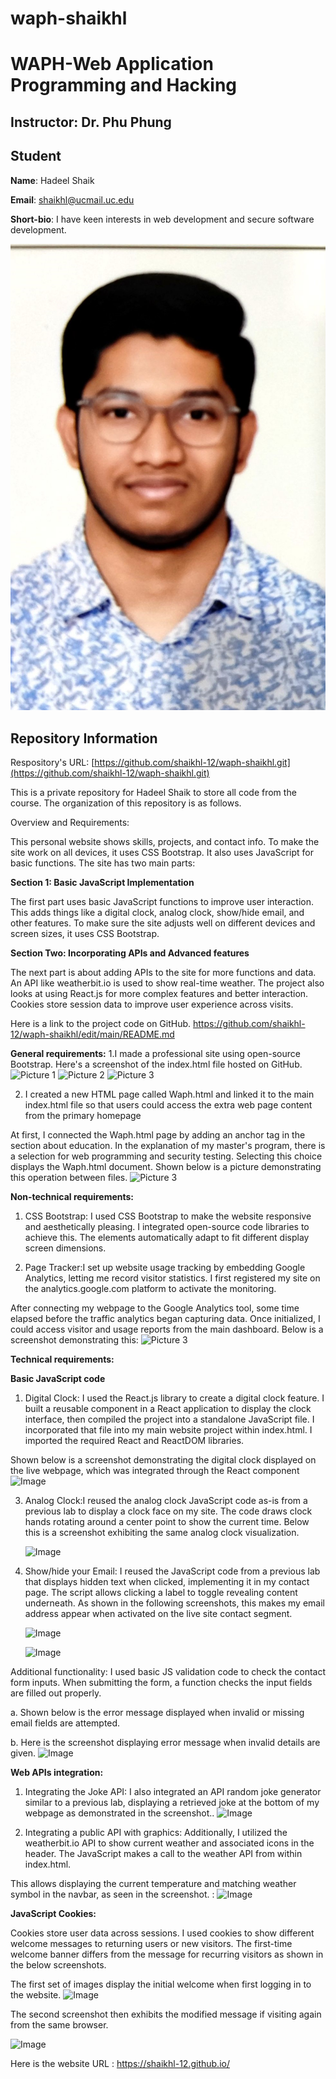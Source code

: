 
# waph-shaikhl
# WAPH-Web Application Programming and Hacking

## Instructor: Dr. Phu Phung

## Student

**Name**: Hadeel Shaik

**Email**: shaikhl@ucmail.uc.edu

**Short-bio**: I have keen interests in web development and secure software development. 

![Hadeel's headshot](img/profile.jpg)
    
## Repository Information

Respository's URL: [https://github.com/shaikhl-12/waph-shaikhl.git](https://github.com/shaikhl-12/waph-shaikhl.git)

This is a private repository for Hadeel Shaik to store all code from the course. The organization of this repository is as follows.


Overview and Requirements:

This personal website shows skills, projects, and contact info. To make the site work on all devices, it uses CSS Bootstrap. It also uses JavaScript for basic functions. The site has two main parts:

**Section 1: Basic JavaScript Implementation**

The first part uses basic JavaScript functions to improve user interaction. This adds things like a digital clock, analog clock, show/hide email, and other features. To make sure the site adjusts well on different devices and screen sizes, it uses CSS Bootstrap.

**Section Two: Incorporating APIs and Advanced features**

The next part is about adding APIs to the site for more functions and data. An API like weatherbit.io is used to show real-time weather. The project also looks at using React.js for more complex features and better interaction. Cookies store session data to improve user experience across visits.

Here is a link to the project code on GitHub.
https://github.com/shaikhl-12/waph-shaikhl/edit/main/README.md

**General requirements:**
1.I made a professional site using open-source Bootstrap. Here's a screenshot of the index.html file hosted on GitHub.
    ![Picture 1](./img/1.png)
  	![Picture 2](./img/2.png)
  	![Picture 3](./img/3.png)
  	
2. I created a new HTML page called Waph.html and linked it to the main index.html file so that users could access the extra web page content from the primary homepage

At first, I connected the Waph.html page by adding an anchor tag in the section about education. In the explanation of my master's program, there is a selection for web programming and security testing. Selecting this choice displays the Waph.html document. Shown below is a picture demonstrating this operation between files.
 ![Picture 3](./img/4.png)


**Non-technical requirements:**

1.	CSS Bootstrap: I used CSS Bootstrap to make the website responsive and aesthetically pleasing. I integrated open-source code libraries to achieve this. The elements automatically adapt to fit different display screen dimensions.
  
2.	Page Tracker:I set up website usage tracking by embedding Google Analytics, letting me record visitor statistics. I first registered my site on the analytics.google.com platform to activate the monitoring.

After connecting my webpage to the Google Analytics tool, some time elapsed before the traffic analytics began capturing data. Once initialized, I could access visitor and usage reports from the main dashboard. Below is a screenshot demonstrating this:
![Picture 3](./img/16.png)

**Technical requirements:**

**Basic JavaScript code**

1.	Digital Clock: I used the React.js library to create a digital clock feature. I built a reusable component in a React application to display the clock interface, then compiled the project into a standalone JavaScript file. I incorporated that file into my main website project within index.html. I imported the required React and ReactDOM libraries.

Shown below is a screenshot demonstrating the digital clock displayed on the live webpage, which was integrated through the React component
    ![Image](./img/5.png)
    
3.	Analog Clock:I reused the analog clock JavaScript code as-is from a previous lab to display a clock face on my site. The code draws clock hands rotating around a center point to show the current time. Below this is a screenshot exhibiting the same analog clock visualization. 
   
    ![Image](./img/6.png)
    
5.	Show/hide your Email: I reused the JavaScript code from a previous lab that displays hidden text when clicked, implementing it in my contact page. The script allows clicking a label to toggle revealing content underneath. As shown in the following screenshots, this makes my email address appear when activated on the live site contact segment.
   
    ![Image](./img/13.png)
  	
    ![Image](./img/14.png)
   
Additional functionality: I used basic JS validation code to check the contact form inputs.  When submitting the form, a function checks the input fields are filled out properly.

a.	Shown below is the error message displayed when invalid or missing email fields are attempted.

b.	Here is the screenshot displaying error message when invalid details are given. 
  ![Image](./img/15.png)


**Web APIs integration:**

1.	Integrating the Joke API: I also integrated an API random joke generator similar to a previous lab, displaying a retrieved joke at the bottom of my webpage as demonstrated in the screenshot..
    ![Image](./img/9.png)

3.	Integrating a public API with graphics: Additionally, I utilized the weatherbit.io API to show current weather and associated icons in the header.  The JavaScript makes a call to the weather API from within index.html.
   
This allows displaying the current temperature and matching weather symbol in the navbar, as seen in the screenshot. :
     ![Image](./img/10.png)


**JavaScript Cookies:**

Cookies store user data across sessions. I used cookies to show different welcome messages to returning users or new visitors.  The first-time welcome banner differs from the message for recurring visitors as shown in the below screenshots.

The first set of images display the initial welcome when first logging in to the website. 
  ![Image](./img/11.png)
  
The second screenshot then exhibits the modified message if visiting again from the same browser.

  ![Image](./img/12.png)


Here is the website URL : https://shaikhl-12.github.io/





